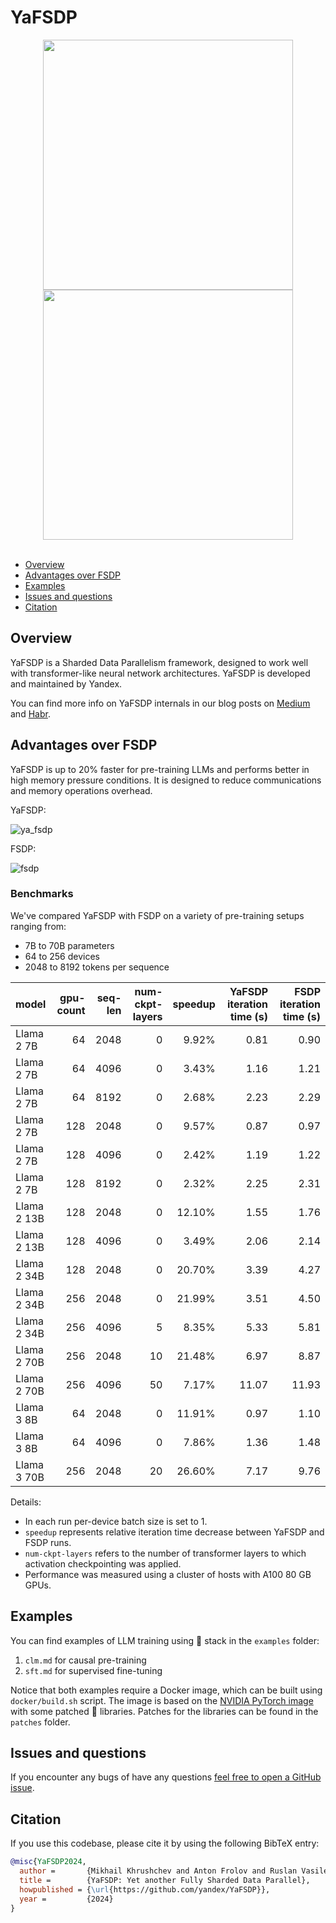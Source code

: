 # YaFSDP

<div align="center">
 <img src="assets/yafsdp_logo.png#gh-light-mode-only" width="400px">
 <img src="assets/yafsdp_logo_white.png#gh-dark-mode-only" width="400px">
</div>
&nbsp;

- [Overview](#overview)
- [Advantages over FSDP](#advantages-over-fsdp)
- [Examples](#examples)
- [Issues and questions](#issues-and-questions)
- [Citation](#citation)

## Overview

YaFSDP is a Sharded Data Parallelism framework, designed to work well with
transformer-like neural network architectures. YaFSDP is developed and
maintained by Yandex.

You can find more info on YaFSDP internals in our blog posts on
[Medium](https://medium.com/yandex/yafsdp-a-tool-for-faster-llm-training-and-optimized-gpu-utilization-is-no-632b7539f5b3)
and [Habr](https://habr.com/ru/companies/yandex/articles/817509/).

## Advantages over FSDP

YaFSDP is up to 20% faster for pre-training LLMs and performs better in high
memory pressure conditions. It is designed to reduce communications and memory
operations overhead.

YaFSDP:

![ya_fsdp](assets/ya_fsdp.png)

FSDP:

![fsdp](assets/fsdp.png)

### Benchmarks

We've compared YaFSDP with FSDP on a variety of pre-training setups ranging from:

- 7B to 70B parameters
- 64 to 256 devices
- 2048 to 8192 tokens per sequence

| model       | gpu-count | seq-len | num-ckpt-layers | speedup | YaFSDP iteration time (s) | FSDP iteration time (s) |
| :---------- | --------: | ------: | --------------: | ------: | ------------------------: | ----------------------: |
| Llama 2 7B  |        64 |    2048 |               0 |   9.92% |                      0.81 |                    0.90 |
| Llama 2 7B  |        64 |    4096 |               0 |   3.43% |                      1.16 |                    1.21 |
| Llama 2 7B  |        64 |    8192 |               0 |   2.68% |                      2.23 |                    2.29 |
| Llama 2 7B  |       128 |    2048 |               0 |   9.57% |                      0.87 |                    0.97 |
| Llama 2 7B  |       128 |    4096 |               0 |   2.42% |                      1.19 |                    1.22 |
| Llama 2 7B  |       128 |    8192 |               0 |   2.32% |                      2.25 |                    2.31 |
| Llama 2 13B |       128 |    2048 |               0 |  12.10% |                      1.55 |                    1.76 |
| Llama 2 13B |       128 |    4096 |               0 |   3.49% |                      2.06 |                    2.14 |
| Llama 2 34B |       128 |    2048 |               0 |  20.70% |                      3.39 |                    4.27 |
| Llama 2 34B |       256 |    2048 |               0 |  21.99% |                      3.51 |                    4.50 |
| Llama 2 34B |       256 |    4096 |               5 |   8.35% |                      5.33 |                    5.81 |
| Llama 2 70B |       256 |    2048 |              10 |  21.48% |                      6.97 |                    8.87 |
| Llama 2 70B |       256 |    4096 |              50 |   7.17% |                     11.07 |                   11.93 |
| Llama 3 8B  |        64 |    2048 |               0 |  11.91% |                      0.97 |                    1.10 |
| Llama 3 8B  |        64 |    4096 |               0 |   7.86% |                      1.36 |                    1.48 |
| Llama 3 70B |       256 |    2048 |              20 |  26.60% |                      7.17 |                    9.76 |

Details:

- In each run per-device batch size is set to 1.
- `speedup` represents relative iteration time decrease between YaFSDP and FSDP runs.
- `num-ckpt-layers` refers to the number of transformer layers to which
  activation checkpointing was applied.
- Performance was measured using a cluster of hosts with A100 80 GB GPUs.

## Examples

You can find examples of LLM training using 🤗 stack in the `examples` folder:

1. `clm.md` for causal pre-training
2. `sft.md` for supervised fine-tuning

Notice that both examples require a Docker image, which can be built using
`docker/build.sh` script. The image is based on the [NVIDIA PyTorch
image](https://docs.nvidia.com/deeplearning/frameworks/pytorch-release-notes/rel-24-02.html)
with some patched 🤗 libraries. Patches for the libraries can be found in the
`patches` folder.

## Issues and questions

If you encounter any bugs of have any questions [feel free to open a GitHub issue](https://github.com/yandex/YaFSDP/issues/new).

## Citation

If you use this codebase, please cite it by using the following BibTeX entry:

```bibtex
@misc{YaFSDP2024,
  author =       {Mikhail Khrushchev and Anton Frolov and Ruslan Vasilev},
  title =        {YaFSDP: Yet another Fully Sharded Data Parallel},
  howpublished = {\url{https://github.com/yandex/YaFSDP}},
  year =         {2024}
}
```
